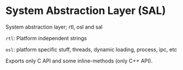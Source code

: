 # System Abstraction Layer (SAL)

System abstraction layer; rtl, osl and sal

`rtl`:
Platform independent strings

`osl`:
platform specific stuff, threads, dynamic loading, process, ipc, etc

Exports only C API and some inline-methods (only C++ API).
